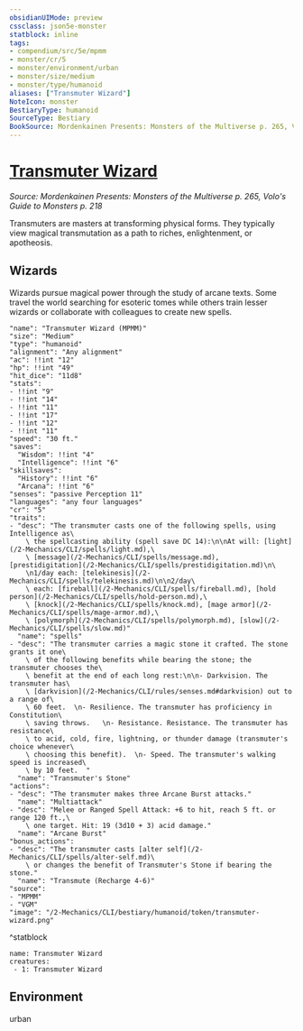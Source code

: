 ```yaml
---
obsidianUIMode: preview
cssclass: json5e-monster
statblock: inline
tags:
- compendium/src/5e/mpmm
- monster/cr/5
- monster/environment/urban
- monster/size/medium
- monster/type/humanoid
aliases: ["Transmuter Wizard"]
NoteIcon: monster
BestiaryType: humanoid
SourceType: Bestiary
BookSource: Mordenkainen Presents: Monsters of the Multiverse p. 265, Volo's Guide to Monsters p. 218
---
```

# [Transmuter Wizard](2-Mechanics/CLI/bestiary/humanoid/transmuter-wizard-mpmm.md)
*Source: Mordenkainen Presents: Monsters of the Multiverse p. 265, Volo's Guide to Monsters p. 218*  

Transmuters are masters at transforming physical forms. They typically view magical transmutation as a path to riches, enlightenment, or apotheosis.

## Wizards

Wizards pursue magical power through the study of arcane texts. Some travel the world searching for esoteric tomes while others train lesser wizards or collaborate with colleagues to create new spells.

```statblock
"name": "Transmuter Wizard (MPMM)"
"size": "Medium"
"type": "humanoid"
"alignment": "Any alignment"
"ac": !!int "12"
"hp": !!int "49"
"hit_dice": "11d8"
"stats":
- !!int "9"
- !!int "14"
- !!int "11"
- !!int "17"
- !!int "12"
- !!int "11"
"speed": "30 ft."
"saves":
  "Wisdom": !!int "4"
  "Intelligence": !!int "6"
"skillsaves":
  "History": !!int "6"
  "Arcana": !!int "6"
"senses": "passive Perception 11"
"languages": "any four languages"
"cr": "5"
"traits":
- "desc": "The transmuter casts one of the following spells, using Intelligence as\
    \ the spellcasting ability (spell save DC 14):\n\nAt will: [light](/2-Mechanics/CLI/spells/light.md),\
    \ [message](/2-Mechanics/CLI/spells/message.md), [prestidigitation](/2-Mechanics/CLI/spells/prestidigitation.md)\n\
    \n1/day each: [telekinesis](/2-Mechanics/CLI/spells/telekinesis.md)\n\n2/day\
    \ each: [fireball](/2-Mechanics/CLI/spells/fireball.md), [hold person](/2-Mechanics/CLI/spells/hold-person.md),\
    \ [knock](/2-Mechanics/CLI/spells/knock.md), [mage armor](/2-Mechanics/CLI/spells/mage-armor.md),\
    \ [polymorph](/2-Mechanics/CLI/spells/polymorph.md), [slow](/2-Mechanics/CLI/spells/slow.md)"
  "name": "spells"
- "desc": "The transmuter carries a magic stone it crafted. The stone grants it one\
    \ of the following benefits while bearing the stone; the transmuter chooses the\
    \ benefit at the end of each long rest:\n\n- Darkvision. The transmuter has\
    \ [darkvision](/2-Mechanics/CLI/rules/senses.md#darkvision) out to a range of\
    \ 60 feet.  \n- Resilience. The transmuter has proficiency in Constitution\
    \ saving throws.   \n- Resistance. Resistance. The transmuter has resistance\
    \ to acid, cold, fire, lightning, or thunder damage (transmuter's choice whenever\
    \ choosing this benefit).  \n- Speed. The transmuter's walking speed is increased\
    \ by 10 feet.  "
  "name": "Transmuter's Stone"
"actions":
- "desc": "The transmuter makes three Arcane Burst attacks."
  "name": "Multiattack"
- "desc": "Melee or Ranged Spell Attack: +6 to hit, reach 5 ft. or range 120 ft.,\
    \ one target. Hit: 19 (3d10 + 3) acid damage."
  "name": "Arcane Burst"
"bonus_actions":
- "desc": "The transmuter casts [alter self](/2-Mechanics/CLI/spells/alter-self.md)\
    \ or changes the benefit of Transmuter's Stone if bearing the stone."
  "name": "Transmute (Recharge 4-6)"
"source":
- "MPMM"
- "VGM"
"image": "/2-Mechanics/CLI/bestiary/humanoid/token/transmuter-wizard.png"
```
^statblock

```encounter-table
name: Transmuter Wizard
creatures:
 - 1: Transmuter Wizard
```

## Environment

urban